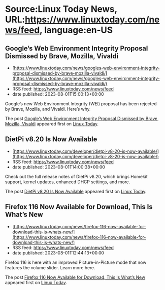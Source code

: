 # Source:Linux Today News, URL:https://www.linuxtoday.com/news/feed, language:en-US

## Google’s Web Environment Integrity Proposal Dismissed by Brave, Mozilla, Vivaldi
 - [https://www.linuxtoday.com/news/googles-web-environment-integrity-proposal-dismissed-by-brave-mozilla-vivaldi/](https://www.linuxtoday.com/news/googles-web-environment-integrity-proposal-dismissed-by-brave-mozilla-vivaldi/)
 - RSS feed: https://www.linuxtoday.com/news/feed
 - date published: 2023-08-01T15:00:13+00:00

<p>Google&#8217;s new Web Environment Integrity (WEI) proposal has been rejected by Brave, Mozilla, and Vivaldi. Here&#8217;s why.</p>
<p>The post <a href="https://www.linuxtoday.com/news/googles-web-environment-integrity-proposal-dismissed-by-brave-mozilla-vivaldi/" rel="nofollow">Google&#8217;s Web Environment Integrity Proposal Dismissed by Brave, Mozilla, Vivaldi</a> appeared first on <a href="https://www.linuxtoday.com" rel="nofollow">Linux Today</a>.</p>

## DietPi v8.20 Is Now Available
 - [https://www.linuxtoday.com/developer/dietpi-v8-20-is-now-available/](https://www.linuxtoday.com/developer/dietpi-v8-20-is-now-available/)
 - RSS feed: https://www.linuxtoday.com/news/feed
 - date published: 2023-08-01T14:00:38+00:00

<p>Check out the full release notes of DietPi v8.20, which brings Homekit support, kernel updates, enhanced DHCP settings, and more.</p>
<p>The post <a href="https://www.linuxtoday.com/developer/dietpi-v8-20-is-now-available/" rel="nofollow">DietPi v8.20 Is Now Available</a> appeared first on <a href="https://www.linuxtoday.com" rel="nofollow">Linux Today</a>.</p>

## Firefox 116 Now Available for Download, This Is What’s New
 - [https://www.linuxtoday.com/news/firefox-116-now-available-for-download-this-is-whats-new/](https://www.linuxtoday.com/news/firefox-116-now-available-for-download-this-is-whats-new/)
 - RSS feed: https://www.linuxtoday.com/news/feed
 - date published: 2023-08-01T12:44:13+00:00

<p>Firefox 116 is here with an improved Picture-in-Picture mode that now features the volume slider. Learn more here.</p>
<p>The post <a href="https://www.linuxtoday.com/news/firefox-116-now-available-for-download-this-is-whats-new/" rel="nofollow">Firefox 116 Now Available for Download, This Is What’s New</a> appeared first on <a href="https://www.linuxtoday.com" rel="nofollow">Linux Today</a>.</p>

